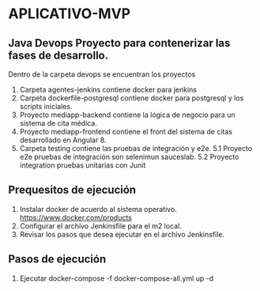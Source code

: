 # APLICATIVO-MVP
Java Devops
Proyecto para contenerizar las fases de desarrollo.
--------------------------------------------------
Dentro de la carpeta devops se encuentran los proyectos
1. Carpeta agentes-jenkins contiene docker para jenkins
2. Carpeta dockerfile-postgresql contiene docker para postgresql y los scripts iniciales.
3. Proyecto mediapp-backend contiene la lógica de negocio para un sistema de cita médica.
4. Proyecto mediapp-frontend contiene el front del sistema de citas desarrollado en Angular 8.
5. Carpeta testing contiene las pruebas de integración y e2e.
5.1 Proyecto e2e pruebas de integración son selenimun sauceslab.
5.2 Proyecto integration pruebas unitarias con Junit

Prequesitos de ejecución
----------------------------------------------
1. Instalar docker de acuerdo al sistema operativo. https://www.docker.com/products
2. Configurar el archivo Jenkinsfile para el m2 local.
3. Revisar los pasos que desea ejecutar en el archivo Jenkinsfile.

Pasos de ejecución
-----------------------------------------------------
1. Ejecutar 
docker-compose -f docker-compose-all.yml up -d



